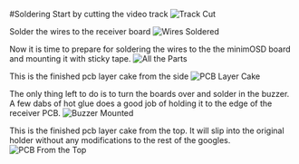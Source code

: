 #Soldering
Start by cutting the video track
![Track Cut](../images/pcb_cut_track.jpg)

Solder the wires to the receiver board
![Wires Soldered](../images/pcb_wires_soldered.jpg)

Now it is time to prepare for soldering the wires to the the minimOSD board and mounting it with sticky tape.
![All the Parts](../images/pcb_all_parts.jpg)

This is the finished pcb layer cake from the side
![PCB Layer Cake](../images/pcb_layer_cake.jpg)

The only thing left to do is to turn the boards over and solder in the buzzer.
A few dabs of hot glue does a good job of holding it to the edge of the receiver PCB.
![Buzzer Mounted](../images/pcb_buzzer_mounted.jpg)

This is the finished pcb layer cake from the top.
It will slip into the original holder without any modifications to the rest of the googles.
![PCB From the Top](../images/pcb_finished.jpg)


